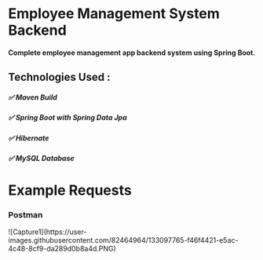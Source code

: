 <h1>Employee Management System Backend</h1>

<h4>Complete employee management app backend system using Spring Boot.</h4>
<h2> Technologies Used : </h2>
<h5>✅ Maven Build</h5> 
<h5>✅ Spring Boot with Spring Data Jpa</h5>
<h5>✅ Hibernate</h5> 
<h5>✅ MySQL Database</h5> 


<h1> Example Requests </h1>

<h3>Postman</h3>
![Capture1](https://user-images.githubusercontent.com/82464964/133097765-f46f4421-e5ac-4c48-8cf9-da289d0b8a4d.PNG)

